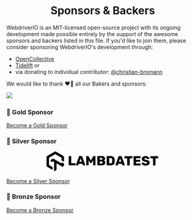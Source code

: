<h1 align="center">Sponsors &amp; Backers</h1>

WebdriverIO is an MIT-licensed open-source project with its ongoing development made possible entirely by the support of the awesome sponsors and backers listed in this file. If you'd like to join them, please consider sponsoring WebdriverIO's development through:

- [OpenCollective](https://opencollective.com/webdriverio)
- [Tidelift](https://www.tidelift.com/) or
- via donating to individual contributor: [@christian-bromann](https://github.com/sponsors/christian-bromann)

We would like to thank ❤️🙏 all our Bakers and sponsors:

<a href="https://opencollective.com/webdriverio"><img src="https://opencollective.com/webdriverio/tiers/baker.svg?avatarHeight=36&width=600"></a>

### 🥇 Gold Sponsor

[Become a Gold Sponsor](https://github.com/sponsors/christian-bromann/sponsorships?sponsor=christian-bromann&tier_id=303973&preview=false)

### 🥈 Silver Sponsor

<p align="center">
    <a href="https://www.lambdatest.com/"><img src="./.github/sponsors/LambdaTest_Black_Logo.svg" alt="Lambdatest" /></a>
</p>

[Become a Silver Sponsor](https://github.com/sponsors/christian-bromann/sponsorships?sponsor=christian-bromann&tier_id=303966&preview=false)

### 🥉 Bronze Sponsor

[Become a Bronze Sponsor](https://github.com/sponsors/christian-bromann/sponsorships?sponsor=christian-bromann&tier_id=303965&preview=false)
